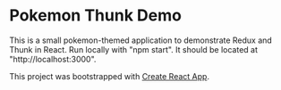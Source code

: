 # Pokemon Thunk Demo

This is a small pokemon-themed application to demonstrate Redux and Thunk in React.
Run locally with "npm start". It should be located at "http://localhost:3000".

This project was bootstrapped with [Create React App](https://github.com/facebook/create-react-app).
